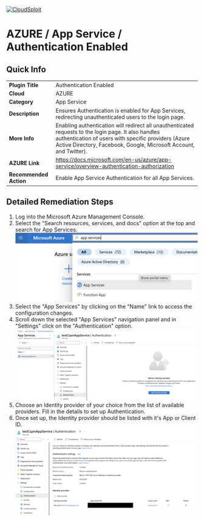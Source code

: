 [![CloudSploit](https://cloudsploit.com/img/logo-new-big-text-100.png "CloudSploit")](https://cloudsploit.com)

# AZURE / App Service / Authentication Enabled

## Quick Info

| | |
|-|-|
| **Plugin Title** | Authentication Enabled |
| **Cloud** | AZURE |
| **Category** | App Service |
| **Description** | Ensures Authentication is enabled for App Services, redirecting unauthenticated users to the login page. |
| **More Info** | Enabling authentication will redirect all unauthenticated requests to the login page. It also handles authentication of users with specific providers (Azure Active Directory, Facebook, Google, Microsoft Account, and Twitter). |
| **AZURE Link** | https://docs.microsoft.com/en-us/azure/app-service/overview-authentication-authorization |
| **Recommended Action** | Enable App Service Authentication for all App Services. |

## Detailed Remediation Steps

1. Log into the Microsoft Azure Management Console.
2. Select the "Search resources, services, and docs" option at the top and search for App Services. </br> <img src="/resources/azure/appservice/authentication-enabled/step2.png"/>
3. Select the "App Services" by clicking on the "Name" link to access the configuration changes.
4. Scroll down the selected "App Services" navigation panel and in "Settings" click on the "Authentication" option. </br> <img src="/resources/azure/appservice/authentication-enabled/step4.png"/>
5. Choose an Identity provider of your choice from the list of available providers. Fill in the details to set up Authentication.
6. Once set up, the Identity provider should be listed with it's App or Client ID. </br> <img src="/resources/azure/appservice/authentication-enabled/step5.png"/>